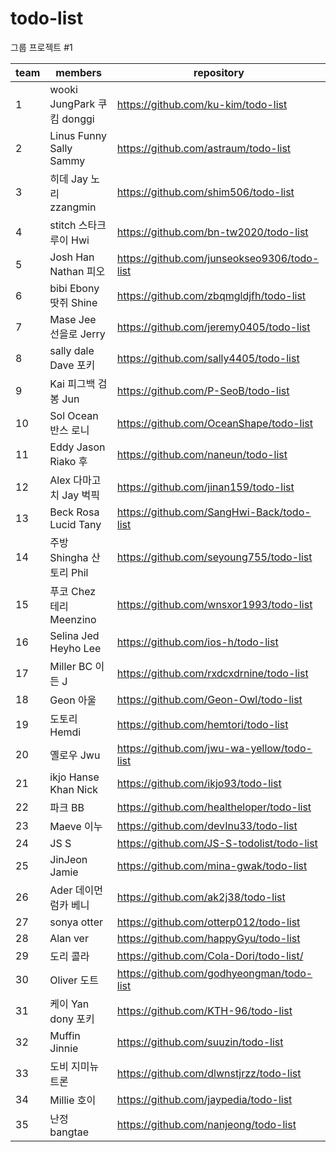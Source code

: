# todo-list
그룹 프로젝트 #1

|team|members|repository|
|---|---|---|
|1|wooki JungPark 쿠킴 donggi|https://github.com/ku-kim/todo-list
|2|Linus Funny Sally Sammy|https://github.com/astraum/todo-list
|3|히데 Jay 노리 zzangmin|https://github.com/shim506/todo-list
|4|stitch	스타크	루이 Hwi|https://github.com/bn-tw2020/todo-list
|5|Josh	Han	Nathan	피오|https://github.com/junseokseo9306/todo-list
|6|bibi	Ebony	땃쥐	Shine|https://github.com/zbqmgldjfh/todo-list
|7|Mase	Jee	선을로	Jerry|https://github.com/jeremy0405/todo-list
|8|sally	dale	Dave	포키|https://github.com/sally4405/todo-list
|9|Kai	피그백	검봉	Jun|https://github.com/P-SeoB/todo-list
|10|Sol	Ocean	반스	로니|https://github.com/OceanShape/todo-list
|11|Eddy	Jason	Riako	후|https://github.com/naneun/todo-list
|12|Alex	다마고치	Jay	벅픽|https://github.com/jinan159/todo-list
|13|Beck	Rosa	Lucid	Tany|https://github.com/SangHwi-Back/todo-list
|14|주방	Shingha	산토리	Phil|https://github.com/seyoung755/todo-list
|15|푸코	Chez	테리	Meenzino|https://github.com/wnsxor1993/todo-list
|16|Selina	Jed	Heyho	Lee|https://github.com/ios-h/todo-list
|17|Miller	BC	이든	J|https://github.com/rxdcxdrnine/todo-list
|18|Geon	아울|https://github.com/Geon-Owl/todo-list
|19|도토리	Hemdi|https://github.com/hemtori/todo-list
|20|옐로우	Jwu|https://github.com/jwu-wa-yellow/todo-list
|21|ikjo	Hanse	Khan	Nick|https://github.com/ikjo93/todo-list
|22|파크	BB|https://github.com/healtheloper/todo-list
|23|Maeve	이누|https://github.com/devInu33/todo-list
|24|JS	S|https://github.com/JS-S-todolist/todo-list
|25|JinJeon	Jamie|https://github.com/mina-gwak/todo-list
|26|Ader	데이먼	럼카	베니|https://github.com/ak2j38/todo-list
|27|sonya	otter|https://github.com/otterp012/todo-list
|28|Alan	ver|https://github.com/happyGyu/todo-list
|29|도리	콜라|https://github.com/Cola-Dori/todo-list/
|30|Oliver	도트|https://github.com/godhyeongman/todo-list
|31|케이	Yan	dony	포키|https://github.com/KTH-96/todo-list
|32|Muffin	Jinnie|https://github.com/suuzin/todo-list
|33|도비 지미뉴트론|https://github.com/dlwnstjrzz/todo-list
|34|Millie	호이|https://github.com/jaypedia/todo-list
|35|난정	bangtae|https://github.com/nanjeong/todo-list
